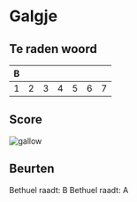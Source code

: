 # Galgje

## Te raden woord

|B| | | | | | |
|-|-|-|-|-|-|-|
|1|2|3|4|5|6|7|

## Score
![gallow](./images/2.png)

## Beurten
Bethuel raadt: B
Bethuel raadt: A
